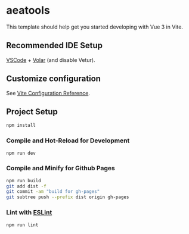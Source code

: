# aeatools

This template should help get you started developing with Vue 3 in Vite.

## Recommended IDE Setup

[VSCode](https://code.visualstudio.com/) + [Volar](https://marketplace.visualstudio.com/items?itemName=Vue.volar) (and disable Vetur).

## Customize configuration

See [Vite Configuration Reference](https://vitejs.dev/config/).

## Project Setup

```sh
npm install
```

### Compile and Hot-Reload for Development

```sh
npm run dev
```

### Compile and Minify for Github Pages

```sh
npm run build
git add dist -f
git commit -am "build for gh-pages"
git subtree push --prefix dist origin gh-pages
```

### Lint with [ESLint](https://eslint.org/)

```sh
npm run lint
```
